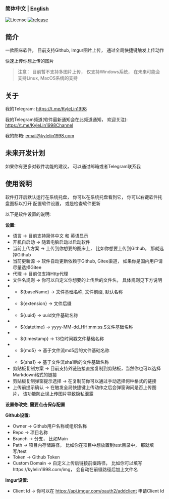 ### 简体中文 | [English](./README_en.md)

![License](https://img.shields.io/badge/license-MIT-green)
[![release](https://img.shields.io/github/v/release/kylelin1998/PickImgForDesktop)](https://github.com/kylelin1998/PickImgForDesktop/releases/latest)

## 简介
一款图床软件， 目前支持Github, Imgur图片上传， 通过全局快捷键触发上传动作

快速上传你想上传的图片

> 注意： 目前暂不支持多图片上传， 仅支持Windows系统， 在未来可能会支持Linux, MacOS系统的支持

## 关于
我的Telegram: <https://t.me/KyleLin1998>

我的Telegram频道(软件最新通知会在此频道通知， 欢迎关注): <https://t.me/KyleLin1998Channel>

我的邮箱: email@kylelin1998.com


## 未来开发计划
如果你有更多对软件功能的建议， 可以通过邮箱或者Telegram联系我


## 使用说明
软件打开后默认运行在系统托盘， 你可以在系统托盘看到它， 你可以右键软件托盘图标以打开
配置软件设置， 或是检查软件更新

以下是软件设置的说明:

**设置:**
* 语言 -> 目前支持简体中文 和 英语显示
* 开机自启动 -> 随着电脑启动以启动软件
* 当前上传方案 -> 上传到你想要的图床上， 比如你想要上传到Github， 那就选择Github
* 当前更新源 -> 软件自动更新依赖于Github, Gitee渠道， 如果你是国内用户请尽量选择Gitee
* 代理 -> 目前仅支持Http代理
* 文件名规则 -> 你可以自定义你想要的上传后的文件名， 具体规则见下方说明
* * ${baseName} -> 文件基础名称, 文件前缀, 默认名称
* * ${extension} -> 文件后缀
* * ${uuid} -> uuid文件基础名称
* * ${datetime} -> yyyy-MM-dd_HH:mm:ss.S文件基础名称
* * ${timestamp} -> 13位时间戳文件基础名称
* * ${md5} -> 基于文件流md5后的文件基础名称
* * ${sha1} -> 基于文件流sha1后的文件基础名称
* 剪贴板复制方案 -> 目前支持外链链接直接复制到剪贴板，当然你也可以选择Markdown格式的链接
* 剪贴板复制弹窗提示选择 -> 在复制前你可以通过手动选择何种格式的链接
* 上传前提示确认 -> 在触发全局快捷键上传动作之后会弹窗询问是否上传图片， 该功能防止误上传图片导致隐私泄露

**设置修改完, 需要点击保存配置**

**Github设置:**
* Owner -> Github用户名称或组织名称
* Repo -> 项目名称
* Branch -> 分支， 比如Main
* Path -> 项目内存储路径， 比如你在项目中想放置到test目录中， 那就填写/test
* Token -> Github Token
* Custom Domain -> 自定义上传后链接前缀路径， 比如你可以填写https://kylelin1998.com/img， 会自动在前缀路径后加上文件名

**Imgur设置:**
* Client Id -> 你可以在 <https://api.imgur.com/oauth2/addclient> 申请Client Id